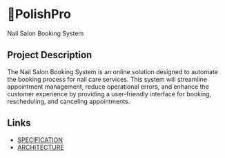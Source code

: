 # 💅PolishPro 
Nail Salon Booking System

## Project Description
The Nail Salon Booking System is an online solution designed to automate the booking process for nail care services. This system will streamline appointment management, reduce operational errors, and enhance the customer experience by providing a user-friendly interface for booking, rescheduling, and canceling appointments.

## Links
- [SPECIFICATION](SPECIFICATION.md)
- [ARCHITECTURE](ARCHITECTURE.md)
